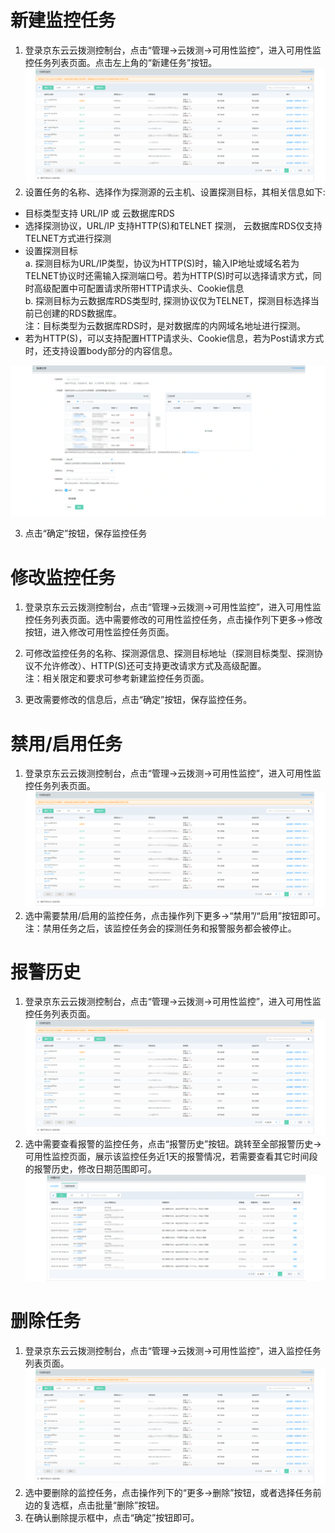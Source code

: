 # 新建监控任务 
1. 登录京东云云拨测控制台，点击“管理->云拨测->可用性监控”，进入可用性监控任务列表页面。点击左上角的“新建任务”按钮。  
![任务列表](../../../../../image/Cloud-Detection/task-usa-list.png)
2. 设置任务的名称、选择作为探测源的云主机、设置探测目标，其相关信息如下:
- 目标类型支持 URL/IP 或 云数据库RDS
- 选择探测协议，URL/IP 支持HTTP(S)和TELNET 探测， 云数据库RDS仅支持TELNET方式进行探测
- 设置探测目标  
a. 探测目标为URL/IP类型，协议为HTTP(S)时，输入IP地址或域名若为TELNET协议时还需输入探测端口号。若为HTTP(S)时可以选择请求方式，同时高级配置中可配置请求所带HTTP请求头、Cookie信息  
b. 探测目标为云数据库RDS类型时, 探测协议仅为TELNET，探测目标选择当前已创建的RDS数据库。  
注：目标类型为云数据库RDS时，是对数据库的内网域名地址进行探测。
- 若为HTTP(S)，可以支持配置HTTP请求头、Cookie信息，若为Post请求方式时，还支持设置body部分的内容信息。  

![新建任务](../../../../../image/Cloud-Detection/create-task-usa.png)

3. 点击“确定”按钮，保存监控任务  

# 修改监控任务  
1. 登录京东云云拨测控制台，点击“管理->云拨测->可用性监控”，进入可用性监控任务列表页面。选中需要修改的可用性监控任务，点击操作列下更多->修改按钮，进入修改可用性监控任务页面。  

2. 可修改监控任务的名称、探测源信息、探测目标地址（探测目标类型、探测协议不允许修改）、HTTP(S)还可支持更改请求方式及高级配置。  
注：相关限定和要求可参考新建监控任务页面。  

3. 更改需要修改的信息后，点击“确定”按钮，保存监控任务。  

# 禁用/启用任务  
1. 登录京东云云拨测控制台，点击“管理->云拨测->可用性监控”，进入可用性监控任务列表页面。  
![任务列表](../../../../../image/Cloud-Detection/task-usa-list.png)
2. 选中需要禁用/启用的监控任务，点击操作列下更多->“禁用”/“启用”按钮即可。  
注：禁用任务之后，该监控任务会的探测任务和报警服务都会被停止。  

# 报警历史  
1. 登录京东云云拨测控制台，点击“管理->云拨测->可用性监控”，进入可用性监控任务列表页面。  
![任务列表](../../../../../image/Cloud-Detection/task-usa-list.png)
2. 选中需要查看报警的监控任务，点击“报警历史”按钮。跳转至全部报警历史->可用性监控页面，展示该监控任务近1天的报警情况，若需要查看其它时间段的报警历史，修改日期范围即可。  
![报警历史](../../../../../image/Cloud-Detection/alarmhistory-usa.png)

# 删除任务  
1. 登录京东云云拨测控制台，点击“管理->云拨测->可用性监控”，进入监控任务列表页面。  
![任务列表](../../../../../image/Cloud-Detection/task-usa-list.png)
2. 选中要删除的监控任务，点击操作列下的“更多->删除”按钮，或者选择任务前边的复选框，点击批量“删除”按钮。  
3. 在确认删除提示框中，点击“确定”按钮即可。
